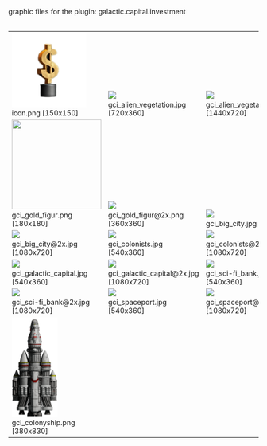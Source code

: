 graphic files for the plugin: galactic.capital.investment<br>
<br>
<table>
	<tr valign="bottom">
		<td><img src="https://raw.githubusercontent.com/zuckung/endless-sky-plugins/refs/heads/main/myplugins/galactic.capital.investment/icon.png" width="150" height="150"><br>
		icon.png [150x150]</td>
		<td><img src="https://raw.githubusercontent.com/zuckung/endless-sky-plugins/refs/heads/main/myplugins/galactic.capital.investment/images/land/gci_alien_vegetation.jpg" width="200"><br>
		gci_alien_vegetation.jpg [720x360]</td>
		<td><img src="https://raw.githubusercontent.com/zuckung/endless-sky-plugins/refs/heads/main/myplugins/galactic.capital.investment/images/land/gci_alien_vegetation@2x.jpg" width="200"><br>
		gci_alien_vegetation@2x.jpg [1440x720]</td>
	</tr>
	<tr valign="bottom">
		<td><img src="https://raw.githubusercontent.com/zuckung/endless-sky-plugins/refs/heads/main/myplugins/galactic.capital.investment/images/outfit/gci_gold_figur.png" width="180" height="180"><br>
		gci_gold_figur.png [180x180]</td>
		<td><img src="https://raw.githubusercontent.com/zuckung/endless-sky-plugins/refs/heads/main/myplugins/galactic.capital.investment/images/outfit/gci_gold_figur@2x.png" height="200"><br>
		gci_gold_figur@2x.png [360x360]</td>
		<td><img src="https://raw.githubusercontent.com/zuckung/endless-sky-plugins/refs/heads/main/myplugins/galactic.capital.investment/images/scene/gci_big_city.jpg" width="200"><br>
		gci_big_city.jpg [540x360]</td>
	</tr>
	<tr valign="bottom">
		<td><img src="https://raw.githubusercontent.com/zuckung/endless-sky-plugins/refs/heads/main/myplugins/galactic.capital.investment/images/scene/gci_big_city@2x.jpg" width="200"><br>
		gci_big_city@2x.jpg [1080x720]</td>
		<td><img src="https://raw.githubusercontent.com/zuckung/endless-sky-plugins/refs/heads/main/myplugins/galactic.capital.investment/images/scene/gci_colonists.jpg" width="200"><br>
		gci_colonists.jpg [540x360]</td>
		<td><img src="https://raw.githubusercontent.com/zuckung/endless-sky-plugins/refs/heads/main/myplugins/galactic.capital.investment/images/scene/gci_colonists@2x.jpg" width="200"><br>
		gci_colonists@2x.jpg [1080x720]</td>
	</tr>
	<tr valign="bottom">
		<td><img src="https://raw.githubusercontent.com/zuckung/endless-sky-plugins/refs/heads/main/myplugins/galactic.capital.investment/images/scene/gci_galactic_capital.jpg" width="200"><br>
		gci_galactic_capital.jpg [540x360]</td>
		<td><img src="https://raw.githubusercontent.com/zuckung/endless-sky-plugins/refs/heads/main/myplugins/galactic.capital.investment/images/scene/gci_galactic_capital@2x.jpg" width="200"><br>
		gci_galactic_capital@2x.jpg [1080x720]</td>
		<td><img src="https://raw.githubusercontent.com/zuckung/endless-sky-plugins/refs/heads/main/myplugins/galactic.capital.investment/images/scene/gci_sci-fi_bank.jpg" width="200"><br>
		gci_sci-fi_bank.jpg [540x360]</td>
	</tr>
	<tr valign="bottom">
		<td><img src="https://raw.githubusercontent.com/zuckung/endless-sky-plugins/refs/heads/main/myplugins/galactic.capital.investment/images/scene/gci_sci-fi_bank@2x.jpg" width="200"><br>
		gci_sci-fi_bank@2x.jpg [1080x720]</td>
		<td><img src="https://raw.githubusercontent.com/zuckung/endless-sky-plugins/refs/heads/main/myplugins/galactic.capital.investment/images/scene/gci_spaceport.jpg" width="200"><br>
		gci_spaceport.jpg [540x360]</td>
		<td><img src="https://raw.githubusercontent.com/zuckung/endless-sky-plugins/refs/heads/main/myplugins/galactic.capital.investment/images/scene/gci_spaceport@2x.jpg" width="200"><br>
		gci_spaceport@2x.jpg [1080x720]</td>
	</tr>
	<tr valign="bottom">
		<td><img src="https://raw.githubusercontent.com/zuckung/endless-sky-plugins/refs/heads/main/myplugins/galactic.capital.investment/images/ship/gci_colonyship.png" height="200"><br>
		gci_colonyship.png [380x830]</td>
		<td></td>
		<td></td>
	</tr>
</table>
